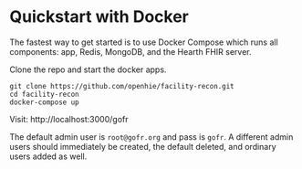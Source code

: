 # Quickstart with Docker

The fastest way to get started is to use Docker Compose which runs all components: app, Redis, MongoDB, and the Hearth FHIR server.

Clone the repo and start the docker apps.
```
git clone https://github.com/openhie/facility-recon.git
cd facility-recon
docker-compose up
```

Visit: http://localhost:3000/gofr

The default admin user is `root@gofr.org` and pass is `gofr`. A different admin users should immediately be created, the default deleted, and ordinary users added as well.

